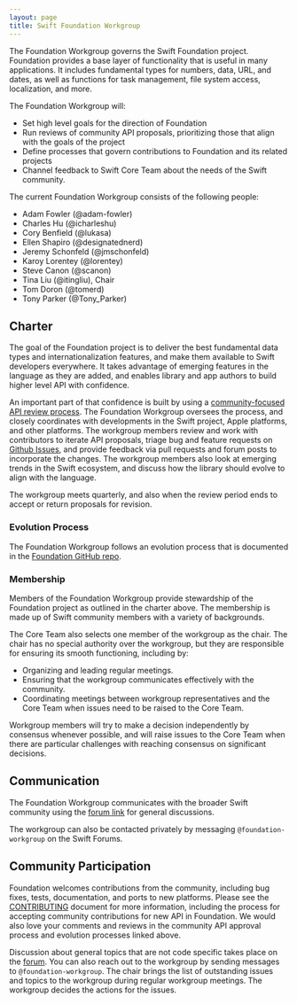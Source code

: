 ```yaml
---
layout: page
title: Swift Foundation Workgroup
---
```


The Foundation Workgroup governs the Swift Foundation project. Foundation provides a base layer of functionality that is useful in many applications. It includes fundamental types for numbers, data, URL, and dates, as well as functions for task management, file system access, localization, and more.

The Foundation Workgroup will:

* Set high level goals for the direction of Foundation
* Run reviews of community API proposals, prioritizing those that align with the goals of the project
* Define processes that govern contributions to Foundation and its related projects
* Channel feedback to Swift Core Team about the needs of the Swift community.

The current Foundation Workgroup consists of the following people:

* Adam Fowler (@adam-fowler)
* Charles Hu (@icharleshu)
* Cory Benfield (@lukasa)
* Ellen Shapiro (@designatednerd)
* Jeremy Schonfeld (@jmschonfeld)
* Karoy Lorentey (@lorentey)
* Steve Canon (@scanon)
* Tina Liu (@itingliu), Chair 
* Tom Doron (@tomerd)
* Tony Parker (@Tony_Parker)

## Charter 

The goal of the Foundation project is to deliver the best fundamental data types and internationalization features, and make them available to Swift developers everywhere. It takes advantage of emerging features in the language as they are added, and enables library and app authors to build higher level API with confidence.

An important part of that confidence is built by using a [community-focused API review process](https://github.com/apple/swift-foundation/blob/main/Evolution.md). The Foundation Workgroup oversees the process, and closely coordinates with developments in the Swift project, Apple platforms, and other platforms. The workgroup members review and work with contributors to iterate API proposals, triage bug and feature requests on [Github Issues](https://github.com/apple/swift-foundation/issues), and provide feedback via pull requests and forum posts to incorporate the changes. The workgroup members also look at emerging trends in the Swift ecosystem, and discuss how the library should evolve to align with the language.

The workgroup meets quarterly, and also when the review period ends to accept or return proposals for revision. 

### Evolution Process

The Foundation Workgroup follows an evolution process that is documented in the [Foundation GitHub repo](https://github.com/apple/swift-foundation/blob/main/Evolution.md).

### Membership 

Members of the Foundation Workgroup provide stewardship of the Foundation project as outlined in the charter above. The membership is made up of Swift community members with a variety of backgrounds. 

The Core Team also selects one member of the workgroup as the chair. The chair has no special authority over the workgroup, but they are responsible for ensuring its smooth functioning, including by:

* Organizing and leading regular meetings.
* Ensuring that the workgroup communicates effectively with the community.
* Coordinating meetings between workgroup representatives and the Core Team when issues need to be raised to the Core Team.

Workgroup members will try to make a decision independently by consensus whenever possible, and will raise issues to the Core Team when there are particular challenges with reaching consensus on significant decisions.

## Communication 

The Foundation Workgroup communicates with the broader Swift community using the [forum link](https://forums.swift.org/c/related-projects/foundation/99) for general discussions.

The workgroup can also be contacted privately by messaging `@foundation-workgroup` on the Swift Forums.

## Community Participation 

Foundation welcomes contributions from the community, including bug fixes, tests, documentation, and ports to new platforms. Please see the [CONTRIBUTING](https://github.com/apple/swift-foundation/blob/main/CONTRIBUTING.md) document for more information, including the process for accepting community contributions for new API in Foundation. We would also love your comments and reviews in the community API approval process and evolution processes linked above.

Discussion about general topics that are not code specific takes place on the [forum](https://forums.swift.org/c/related-projects/foundation/99). You can also reach out to the workgroup by sending messages to `@foundation-workgroup`. The chair brings the list of outstanding issues and topics to the workgroup during regular workgroup meetings. The workgroup decides the actions for the issues. 

